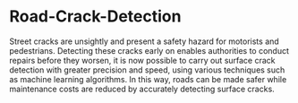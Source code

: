 # Road-Crack-Detection
Street cracks are unsightly and present a safety hazard for motorists and pedestrians. Detecting these cracks early on enables authorities to conduct repairs before they worsen, it is now possible to carry out surface crack detection with greater precision and speed, using various techniques such as machine learning algorithms. In this way, roads can be made safer while maintenance costs are reduced by accurately detecting surface cracks.
